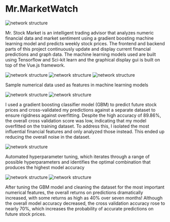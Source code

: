 # Mr.MarketWatch

![network structure](https://github.com/KingArthurZ3/Mr.MarketWatch/tree/master/stock-web-platform/assets/MrMarketWatch.png "Stock Display Site")

Mr. Stock Market is an intelligent trading advisor that analyzes numeric financial data and market sentiment using a gradient boosting machine learning model and predicts weekly stock prices. The frontend and backend parts of this project continuously update and display current financial predictions and graph data. The machine learning models used are built using Tensorflow and Sci-kit learn and the graphical display gui is built on top of the Vue.js framework. 

![network structure](https://github.com/KingArthurZ3/Mr.MarketWatch/tree/master/stock-web-platform/assets/10OBV.png "Stock Display Site")
![network structure](https://github.com/KingArthurZ3/Mr.MarketWatch/tree/master/stock-web-platform/assets/SMA.png "Stock Display Site")
![network structure](https://github.com/KingArthurZ3/Mr.MarketWatch/tree/master/stock-web-platform/assets/VIX.png "Stock Display Site")

Sample numerical data used as features in machine learning models

![network structure](https://github.com/KingArthurZ3/Mr.MarketWatch/tree/master/stock-web-platform/assets/GB_CLASSIFIER_1.png "Stock Display Site")
![network structure](https://github.com/KingArthurZ3/Mr.MarketWatch/tree/master/stock-web-platform/assets/GBM_Boost_1.png "Stock Display Site")

I used a gradient boosting classifier model (GBM) to predict future stock prices and cross-validated my predictions against a separate dataset to ensure rigidness against overfitting. Despite the high accuracy of 89.86%, the overall cross validation score was low, indicating that my model overfitted on the training dataset. To address this, I isolated the most influential financial features and only analyzed those instead. This ended up reducing the overall noise in the dataset.

![network structure](https://github.com/KingArthurZ3/Mr.MarketWatch/tree/master/stock-web-platform/assets/Hyperparameter_tuning.png "Stock Display Site")

Automated hyperparameter tuning, which iterates through a range of possible hyperparameters and identifies the optimal combination that produces the highest model accuracy

![network structure](https://github.com/KingArthurZ3/Mr.MarketWatch/tree/master/stock-web-platform/assets/GB_CLASSIFIER_2.png "Stock Display Site")
![network structure](https://github.com/KingArthurZ3/Mr.MarketWatch/tree/master/stock-web-platform/assets/AAPL_RETURNS.png "Stock Display Site")

After tuning the GBM model and cleaning the dataset for the most important numerical features, the overall returns on predictions dramatically increased, with some returns as high as 40% over seven months! Although the overall model accuracy decreased, the cross validation accuracy rose to nearly 70%, which increases the probability of accurate predictions on future stock prices.
